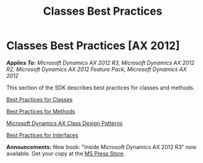 ﻿---
title: Classes Best Practices
TOCTitle: Classes
ms:assetid: 9d2158bd-218a-4d2c-bb62-63f52902d11f
ms:mtpsurl: https://msdn.microsoft.com/en-us/library/Aa847079(v=AX.60)
ms:contentKeyID: 35248242
ms.date: 05/18/2015
mtps_version: v=AX.60
---

# Classes Best Practices [AX 2012]


_**Applies To:** Microsoft Dynamics AX 2012 R3, Microsoft Dynamics AX 2012 R2, Microsoft Dynamics AX 2012 Feature Pack, Microsoft Dynamics AX 2012_

This section of the SDK describes best practices for classes and methods.

[Best Practices for Classes](best-practices-for-classes.md)

[Best Practices for Methods](best-practices-for-methods.md)

[Microsoft Dynamics AX Class Design Patterns](microsoft-dynamics-ax-class-design-patterns.md)

[Best Practices for Interfaces](best-practices-for-interfaces.md)

  
**Announcements:** New book: "Inside Microsoft Dynamics AX 2012 R3" now available. Get your copy at the [MS Press Store](https://www.microsoftpressstore.com/store/inside-microsoft-dynamics-ax-2012-r3-9780735685109).

